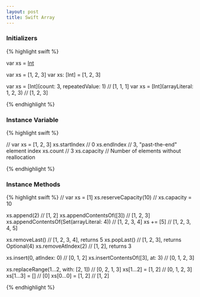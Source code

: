 ```yaml
---
layout: post
title: Swift Array
---
```


### Initializers

{% highlight swift %}

var xs = [Int]()
	
var xs = [1, 2, 3]
var xs: [Int] = [1, 2, 3]
	
var xs = [Int](count: 3, repeatedValue: 1)		// [1, 1, 1]
var xs = [Int](arrayLiteral: 1, 2, 3)			// [1, 2, 3]

{% endhighlight %}

### Instance Variable

{% highlight swift %}

// var xs = [1, 2, 3]
xs.startIndex			// 0
xs.endIndex			// 3, "past-the-end" element index
xs.count			// 3
xs.capacity			// Number of elements without reallocation

{% endhighlight %}

### Instance Methods

{% highlight swift %}
// var xs = [1]
xs.reserveCapacity(10)				// xs.capacity = 10

xs.append(2)					// [1, 2]
xs.appendContentsOf([3])			// [1, 2, 3]
xs.appendContentsOf(Set<Int>(arrayLiteral: 4))	// [1, 2, 3, 4]
xs += [5]					// [1, 2, 3, 4, 5]

xs.removeLast()					// [1, 2, 3, 4], returns 5
xs.popLast()					// [1, 2, 3], returns Optional(4)
xs.removeAtIndex(2)				// [1, 2], returns 3

xs.insert(0, atIndex: 0)			// [0, 1, 2]
xs.insertContentsOf([3], at: 3)			// [0, 1, 2, 3]

xs.replaceRange(1...2, with: [2, 1])		// [0, 2, 1, 3]
xs[1...2] = [1, 2]				// [0, 1, 2, 3]
xs[1...3] = []					// [0]
xs[0...0] = [1, 2]				// [1, 2]

{% endhighlight %}

